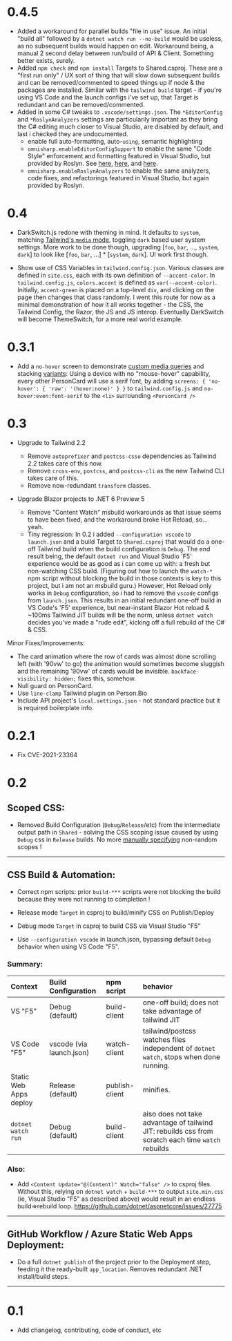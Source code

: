 # 0.4.5

* Added a workaround for parallel builds "file in use" issue.  An initial "build all" followed by a `dotnet watch run --no-build` would be useless, as no subsequent builds would happen on edit.  Workaround being, a manual 2 second delay between run/build of API & Client.  Something better exists, surely.
* Added `npm check` and `npm install` Targets to Shared.csproj.  These are a "first run only" / UX sort of thing that will slow down subsequent builds and can be removed/commented to speed things up if node & the packages are installed.  Similar with the `tailwind build` target - if you're using VS Code and the launch configs i've set up, that Target is redundant and can be removed/commented.
* Added in some C# tweaks to `.vscode/settings.json`.  The `*EditorConfig` and `*RoslynAnalyzers` settings are particularily important as they bring the C# editing much closer to Visual Studio, are disabled by default, and last i checked they are undocumented.
    * enable full auto-formatting, auto-`using`, semantic highlighting
    * `omnisharp.enableEditorConfigSupport` to enable the same "Code Style" enforcement and formatting featured in Visual Studio, but provided by Roslyn.  See [here](https://docs.microsoft.com/en-us/visualstudio/ide/code-styles-and-code-cleanup?view=vs-2019#code-styles-in-editorconfig-files), [here](https://docs.microsoft.com/en-us/visualstudio/ide/create-portable-custom-editor-options?view=vs-2019), and [here](https://docs.microsoft.com/en-us/dotnet/fundamentals/code-analysis/configuration-options?view=vs-2019).
    * `omnisharp.enableRoslynAnalyzers` to enable the same analyzers, code fixes, and refactorings featured in Visual Studio, but again provided by Roslyn.

# 0.4

* DarkSwitch.js redone with theming in mind.  It defaults to `system`, matching [Tailwind's `media` mode](https://tailwindcss.com/docs/dark-mode), toggling `dark` based user system settings.  More work to be done though, upgrading [`foo`, `bar`, ..., `system`, `dark`] to look like [`foo`, `bar`, ...] * [`system`, `dark`].  UI work first though.
  
* Show use of CSS Variables in `tailwind.config.json`.  Various classes are defined in `site.css`, each with its own definition of `--accent-color`.  In `tailwind.config.js`, `colors.accent` is defined as `var(--accent-color)`.  Initially, `accent-green` is placed on a top-level `div`, and clicking on the page then changes that class randomly.  I went this route for now as a minimal demonstration of how it all works together - the CSS, the Tailwind Config, the Razor, the JS and JS interop.  Eventually DarkSwitch will become ThemeSwitch, for a more real world example.

# 0.3.1

* Add a `no-hover` screen to demonstrate [custom media queries](https://tailwindcss.com/docs/breakpoints#custom-media-queries) and stacking [variants](https://tailwindcss.com/docs/hover-focus-and-other-states): Using a device with no "mouse-hover" capability, every other PersonCard will use a serif font, by adding `screens: { 'no-hover': { 'raw': '(hover:none)' } }` to `tailwind.config.js` and `no-hover:even:font-serif` to the `<li>` surrounding `<PersonCard />`

# 0.3

* Upgrade to Tailwind 2.2
  * Remove `autoprefixer` and `postcss-csso` dependencies as Tailwind 2.2 takes care of this now.
  * Remove `cross-env`, `postcss`, and `postcss-cli` as the new Tailwind CLI takes care of this.
  * Remove now-redundant `transform` classes.

* Upgrade Blazor projects to .NET 6 Preview 5
  * Remove "Content Watch" msbuild workarounds as that issue seems to have been fixed, and the workaround broke Hot Reload, so... yeah.
  * Tiny regression: In 0.2 i added `--configuration vscode` to `launch.json` and a build Target to `Shared.csproj` that would do a one-off Tailwind build when the build configuration is `Debug`.  The end result being, the default `dotnet run` and Visual Studio 'F5' experience would be as good as i can come up with: a fresh but non-watching CSS build.  (Figuring out how to launch the `watch-*` npm script without blocking the build in those contexts is key to this project, but i am not an msbuild guru.)  However, Hot Reload only works in `Debug` configuration, so i had to remove the `vscode` configs from `launch.json`.  This results in an initial redundant one-off build in VS Code's 'F5' experience, but near-instant Blazor Hot reload & ~100ms Tailwind JIT builds will be the norm, unless `dotnet watch` decides you've made a "rude edit", kicking off a full rebuild of the C# & CSS.

Minor Fixes/Improvements:
* The card animation where the row of cards was almost done scrolling left (with '90vw' to go) the animation would sometimes become sluggish and the remaining '90vw' of cards would be invisible.  `backface-visibility: hidden;` fixes this, somehow.
* Null guard on PersonCard.
* Use `line-clamp` Tailwind plugin on Person.Bio
* Include API project's `local.settings.json` - not standard practice but it is required boilerplate info.

# 0.2.1

* Fix CVE-2021-23364

# 0.2

## Scoped CSS:

* Removed Build Configuration (`Debug`/`Release`/etc) from the intermediate output path in `Shared` - solving the CSS scoping issue caused by using `Debug` css in `Release` builds.
  No more [manually specifying](https://docs.microsoft.com/en-us/aspnet/core/blazor/components/css-isolation?view=aspnetcore-5.0#customize-scope-identifier-format) non-random scopes !
---

## CSS Build & Automation:

* Correct npm scripts: prior `build-***` scripts were not blocking the build because they were not running to completion !

* Release mode `Target` in csproj to build/minify CSS on Publish/Deploy
* Debug mode `Target` in csproj to build CSS via Visual Studio "F5"
* Use `--configuration vscode` in launch.json, bypassing default `Debug` behavior when using VS Code "F5".

### Summary:

| Context                | Build Configuration      | npm script     | behavior                                                                                           |
| :--------------------- | :----------------------- | :------------- | :------------------------------------------------------------------------------------------------- |
| VS "F5"                | Debug (default)          | build-client   | one-off build; does not take advantage of tailwind JIT                                             |
| VS Code "F5"           | vscode (via launch.json) | watch-client   | tailwind/postcss watches files independent of `dotnet watch`, stops when done running.             |
| Static Web Apps deploy | Release (default)        | publish-client | minifies.                                                                                          |
| `dotnet watch run`     | Debug (default)          | build-client   | also does not take advantage of tailwind JIT: rebuilds css from scratch each time `watch` rebuilds |  |
 
### Also: 
  
* Add `<Content Update="@(Content)" Watch="false" />` to csproj files.
  Without this, relying on `dotnet watch` + `build-***` to output `site.min.css` (ie, Visual Studio "F5" as described above) would result in an endless build=>rebuild loop.
  https://github.com/dotnet/aspnetcore/issues/27775 

---

## GitHub Workflow / Azure Static Web Apps Deployment:

* Do a full `dotnet publish` of the project prior to the Deployment step, feeding it the ready-built `app_location`.  Removes redundant .NET install/build steps.


---

# 0.1
* Add changelog, contributing, code of conduct, etc